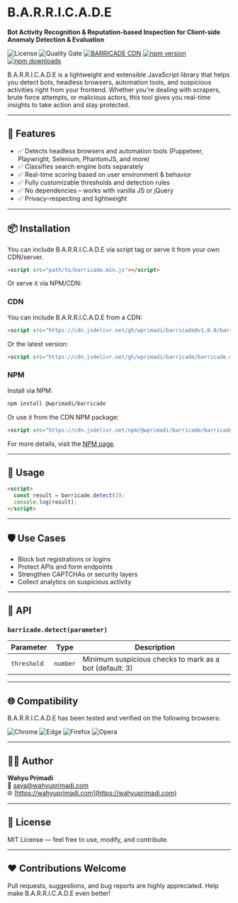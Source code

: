 # B.A.R.R.I.C.A.D.E

**Bot Activity Recognition & Reputation-based Inspection for Client-side Anomaly Detection & Evaluation**

![License](https://img.shields.io/github/license/wprimadi/barricade)
![Quality Gate](https://sonarcloud.io/api/project_badges/measure?project=wprimadi_barricade&metric=alert_status) 
[![BARRICADE CDN](https://data.jsdelivr.com/v1/package/gh/wprimadi/barricade/badge)](https://www.jsdelivr.com/package/gh/wprimadi/barricade)
[![npm version](https://img.shields.io/npm/v/@wprimadi/barricade.svg)](https://www.npmjs.com/package/@wprimadi/barricade)
[![npm downloads](https://img.shields.io/npm/dm/@wprimadi/barricade.svg)](https://www.npmjs.com/package/@wprimadi/barricade)

B.A.R.R.I.C.A.D.E is a lightweight and extensible JavaScript library that helps you detect bots, headless browsers, automation tools, and suspicious activities right from your frontend. Whether you're dealing with scrapers, brute force attempts, or malicious actors, this tool gives you real-time insights to take action and stay protected.

---

## 🚀 Features

- ✅ Detects headless browsers and automation tools (Puppeteer, Playwright, Selenium, PhantomJS, and more)
- ✅ Classifies search engine bots separately
- ✅ Real-time scoring based on user environment & behavior
- ✅ Fully customizable thresholds and detection rules
- ✅ No dependencies – works with vanilla JS or jQuery
- ✅ Privacy-respecting and lightweight

---

## 📦 Installation

You can include B.A.R.R.I.C.A.D.E via script tag or serve it from your own CDN/server.

```html
<script src="path/to/barricade.min.js"></script>
```

Or serve it via NPM/CDN:

### CDN

You can include B.A.R.R.I.C.A.D.E from a CDN:

```html
<script src="https://cdn.jsdelivr.net/gh/wprimadi/barricade@v1.0.0/barricade.min.js"></script>
```

Or the latest version:

```html
<script src="https://cdn.jsdelivr.net/gh/wprimadi/barricade/barricade.min.js"></script>
```

### NPM

Install via NPM:

```bash
npm install @wprimadi/barricade
```

Or use it from the CDN NPM package:

```html
<script src="https://cdn.jsdelivr.net/npm/@wprimadi/barricade/barricade.min.js"></script>
```

For more details, visit the [NPM page](https://www.npmjs.com/package/@wprimadi/barricade).

---

## 🧠 Usage

```html
<script>
  const result = barricade.detect(3);
  console.log(result);
</script>
```

---

## 🛡 Use Cases

- Block bot registrations or logins
- Protect APIs and form endpoints
- Strengthen CAPTCHAs or security layers
- Collect analytics on suspicious activity

---

## 📖 API

### `barricade.detect(parameter)`

| Parameter       | Type     | Description |
|-----------------|----------|-------------|
| `threshold`     | `number` | Minimum suspicious checks to mark as a bot (default: 3) |

---

## 🌐 Compatibility

B.A.R.R.I.C.A.D.E has been tested and verified on the following browsers:

![Chrome](https://img.shields.io/badge/Chrome-135.0.7049.85-blue?logo=googlechrome)
![Edge](https://img.shields.io/badge/Edge-135.0.3179.73-blue?logo=microsoftedge)
![Firefox](https://img.shields.io/badge/Firefox-137.0.2-orange?logo=firefox)
![Opera](https://img.shields.io/badge/Opera-117.0.5408.197-red?logo=opera)

---

## 🧑‍💻 Author

**Wahyu Primadi**  
📧 [saya@wahyuprimadi.com](mailto:saya@wahyuprimadi.com)  
🌐 [https://wahyuprimadi.com](https://wahyuprimadi.com)

---

## 📄 License

MIT License — feel free to use, modify, and contribute.

---

## ❤️ Contributions Welcome

Pull requests, suggestions, and bug reports are highly appreciated. Help make B.A.R.R.I.C.A.D.E even better!

